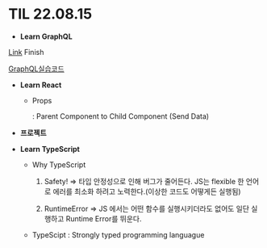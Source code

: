 # TIL 22.08.15

- **Learn GraphQL**

[Link](https://nomadcoders.co/graphql-for-beginners/)
Finish

[GraphQL실습코드]()

- **Learn React**

  - Props

    : Parent Component to Child Component (Send Data)

- **프로젝트**

- **Learn TypeScript**

  - Why TypeScript

    1. Safety! => 타입 안정성으로 인해 버그가 줄어든다. JS는 flexible 한 언어로 에러를 최소화 하려고 노력한다.(이상한 코드도 어떻게든 실행됨)

    2. RuntimeError => JS 에서는 어떤 함수를 실행시키더라도 없어도 일단 실행하고 Runtime Error를 뛰운다.

  - TypeScipt : Strongly typed programming languague
